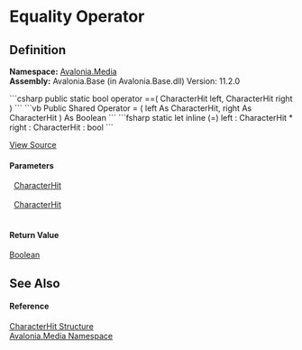 # Equality Operator




## Definition
**Namespace:** <a href="N_Avalonia_Media">Avalonia.Media</a>  
**Assembly:** Avalonia.Base (in Avalonia.Base.dll) Version: 11.2.0

<Tabs groupId="api-code-preview">
<TabItem value="csharp" label="C#">
```csharp
public static bool operator ==(
	CharacterHit left,
	CharacterHit right
)
```
</TabItem>
<TabItem value="vb" label="VB">
```vb
Public Shared Operator = ( 
	left As CharacterHit,
	right As CharacterHit
) As Boolean
```
</TabItem>
<TabItem value="fsharp" label="F#">
```fsharp
static let inline (=)
        left : CharacterHit * 
        right : CharacterHit  : bool
```
</TabItem>
</Tabs>



<a href="https://github.com/AvaloniaUI/Avalonia/tree/master/src/Avalonia.Base/Media/CharacterHit.cs#L60" title="View the source code">View Source</a>



#### Parameters
<dl><dt>  <a href="T_Avalonia_Media_CharacterHit">CharacterHit</a></dt><dd> </dd><dt>  <a href="T_Avalonia_Media_CharacterHit">CharacterHit</a></dt><dd> </dd></dl>

#### Return Value
<a href="https://learn.microsoft.com/dotnet/api/system.boolean" target="_blank" rel="noopener noreferrer">Boolean</a>

## See Also


#### Reference
<a href="T_Avalonia_Media_CharacterHit">CharacterHit Structure</a>  
<a href="N_Avalonia_Media">Avalonia.Media Namespace</a>  

